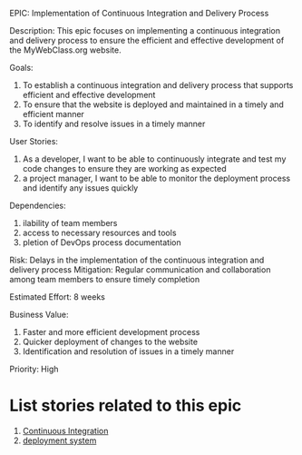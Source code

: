 EPIC: Implementation of Continuous Integration and Delivery Process

Description: This epic focuses on implementing a continuous integration and delivery process to ensure the efficient and effective development of the MyWebClass.org website.

Goals:
1. To establish a continuous integration and delivery process that supports efficient and effective development
2. To ensure that the website is deployed and maintained in a timely and efficient manner
3. To identify and resolve issues in a timely manner

User Stories:
1. As a developer, I want to be able to continuously integrate and test my code changes to ensure they are working as expected
2. a project manager, I want to be able to monitor the deployment process and identify any issues quickly

Dependencies:
1. ilability of team members
2. access to necessary resources and tools
3. pletion of DevOps process documentation

Risk: Delays in the implementation of the continuous integration and delivery process
Mitigation: Regular communication and collaboration among team members to ensure timely completion

Estimated Effort: 8 weeks

Business Value: 
1. Faster and more efficient development process
2. Quicker deployment of changes to the website
3. Identification and resolution of issues in a timely manner

Priority: High

# List stories related to this epic
1. [Continuous Integration](https://github.com/Chrissquared31/mywebclass-agile-docs/blob/9b6d5be0206a034cc680bfde6ce814103db50857/documentation/theme_1/initiatives/Epic/User%20Stories/Continuous%20Integration.md)
2. [deployment system](https://github.com/Chrissquared31/mywebclass-agile-docs/blob/9b6d5be0206a034cc680bfde6ce814103db50857/documentation/theme_1/initiatives/Epic/User%20Stories/deployment%20system.md)
